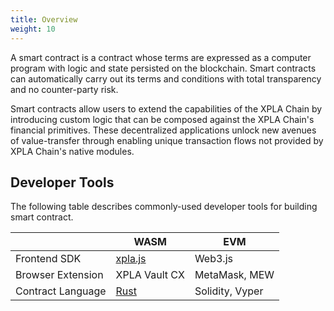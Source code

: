 ```yaml
---
title: Overview
weight: 10
---
```


A smart contract is a contract whose terms are expressed as a computer program with logic and state persisted on the blockchain. Smart contracts can automatically carry out its terms and conditions with total transparency and no counter-party risk.

Smart contracts allow users to extend the capabilities of the XPLA Chain by introducing custom logic that can be composed against the XPLA Chain's financial primitives. These decentralized applications unlock new avenues of value-transfer through enabling unique transaction flows not provided by XPLA Chain's native modules.

## Developer Tools

The following table describes commonly-used developer tools for building smart contract.

|                   | WASM                                          | EVM             |
|-------------------|-----------------------------------------------|-----------------|
| Frontend SDK      | [xpla.js](https://github.com/xpladev/xpla.js) | Web3.js         |
| Browser Extension | XPLA Vault CX                                 | MetaMask, MEW   |
| Contract Language | [Rust](https://www.rust-lang.org/)            | Solidity, Vyper |
